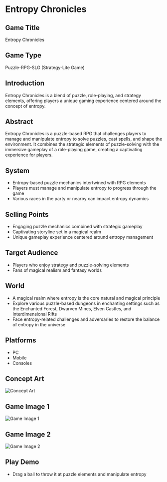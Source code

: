 # Entropy Chronicles

## Game Title
Entropy Chronicles

## Game Type
Puzzle-RPG-SLG (Strategy-Lite Game)

## Introduction
Entropy Chronicles is a blend of puzzle, role-playing, and strategy elements, offering players a unique gaming experience centered around the concept of entropy.

## Abstract
Entropy Chronicles is a puzzle-based RPG that challenges players to manage and manipulate entropy to solve puzzles, cast spells, and shape the environment. It combines the strategic elements of puzzle-solving with the immersive gameplay of a role-playing game, creating a captivating experience for players.

## System
- Entropy-based puzzle mechanics intertwined with RPG elements
- Players must manage and manipulate entropy to progress through the game
- Various races in the party or nearby can impact entropy dynamics

## Selling Points
- Engaging puzzle mechanics combined with strategic gameplay
- Captivating storyline set in a magical realm
- Unique gameplay experience centered around entropy management

## Target Audience
- Players who enjoy strategy and puzzle-solving elements
- Fans of magical realism and fantasy worlds

## World
- A magical realm where entropy is the core natural and magical principle
- Explore various puzzle-based dungeons in enchanting settings such as the Enchanted Forest, Dwarven Mines, Elven Castles, and Interdimensional Rifts
- Face entropy-related challenges and adversaries to restore the balance of entropy in the universe

## Platforms
- PC
- Mobile
- Consoles

## Concept Art
![Concept Art](url_aaa)

## Game Image 1
![Game Image 1](url_bbb)

## Game Image 2
![Game Image 2](url_ccc)

## Play Demo
- Drag a ball to throw it at puzzle elements and manipulate entropy

